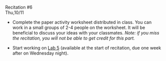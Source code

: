 
<div class="recitation">
<div class="column_date">
<p markdown="block">
Recitation #6 <br>
Thu,10/11
</p>
</div>

<div class="column_recitation">
<p markdown="block">




- Complete the paper activity worksheet distributed in class. You can work in a
small groups of 2-4 people on the worksheet. It will be beneficial to discuss
your ideas with your classmates. _Note: if you miss the recitation, you will not be
able to get credit for this part._

- Start working on
[Lab 5](https://drive.google.com/drive/folders/1FfMo6V5csKctAMGbj2Lblx_3D8RxSXm5?usp=sharing)
(available at the start of recitation, due one week after on Wednesday night).



</p>
</div>

</div>
